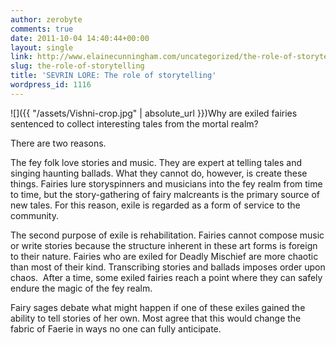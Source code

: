 ```yaml
---
author: zerobyte
comments: true
date: 2011-10-04 14:40:44+00:00
layout: single
link: http://www.elainecunningham.com/uncategorized/the-role-of-storytelling/
slug: the-role-of-storytelling
title: 'SEVRIN LORE: The role of storytelling'
wordpress_id: 1116
---
```


![]({{ "/assets/Vishni-crop.jpg" | absolute_url }})Why are exiled fairies sentenced to collect interesting tales from the mortal realm?

There are two reasons.

The fey folk love stories and music. They are expert at telling tales and singing haunting ballads. What they cannot do, however, is create these things. Fairies lure storyspinners and musicians into the fey realm from time to time, but the story-gathering of fairy malcreants is the primary source of new tales. For this reason, exile is regarded as a form of service to the community.

The second purpose of exile is rehabilitation. Fairies cannot compose music or write stories because the structure inherent in these art forms is foreign to their nature. Fairies who are exiled for Deadly Mischief are more chaotic than most of their kind. Transcribing stories and ballads imposes order upon chaos.  After a time, some exiled fairies reach a point where they can safely endure the magic of the fey realm.

Fairy sages debate what might happen if one of these exiles gained the ability to tell stories of her own. Most agree that this would change the fabric of Faerie in ways no one can fully anticipate.

